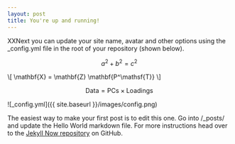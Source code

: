 ```yaml
---
layout: post
title: You're up and running!
---
```


XXNext you can update your site name, avatar and other options using the _config.yml file in the root of your repository (shown below).
 
$$a^2 + b^2 = c^2$$  

\\[ \mathbf{X} = \mathbf{Z} \mathbf{P^\mathsf{T}} \\]

$$ \mathsf{Data = PCs} \times \mathsf{Loadings} $$


![_config.yml]({{ site.baseurl }}/images/config.png)

The easiest way to make your first post is to edit this one. Go into /_posts/ and update the Hello World markdown file. For more instructions head over to the [Jekyll Now repository](https://github.com/barryclark/jekyll-now) on GitHub.
